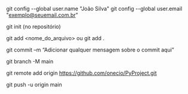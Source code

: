 git config --global user.name "João Silva" 
git config --global user.email "exemplo@seuemail.com.br"

git init (no repositório)

git add <nome_do_arquivo> ou git add .

git commit –m “Adicionar qualquer mensagem sobre o commit aqui”

git branch -M main

git remote add origin https://github.com/onecio/PyProject.git

git push -u origin main


